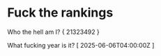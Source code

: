 # Fuck the rankings

Who the hell am I?
{ 21323492 }

What fucking year is it?
[ 2025-06-06T04:00:00Z ]
